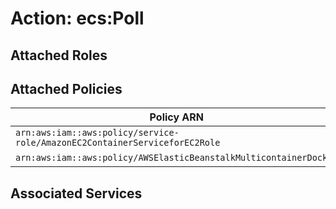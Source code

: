 # Action: ecs:Poll

## Attached Roles

## Attached Policies

| Policy ARN | Policy Name |
|------------|-------------|
| `arn:aws:iam::aws:policy/service-role/AmazonEC2ContainerServiceforEC2Role` | [AmazonEC2ContainerServiceforEC2Role](../policies.md#amazonec2containerserviceforec2role) |
| `arn:aws:iam::aws:policy/AWSElasticBeanstalkMulticontainerDocker` | [AWSElasticBeanstalkMulticontainerDocker](../policies.md#awselasticbeanstalkmulticontainerdocker) |

## Associated Services

